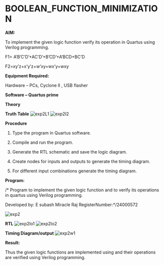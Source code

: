 # BOOLEAN_FUNCTION_MINIMIZATION

**AIM:**

To implement the given logic function verify its operation in Quartus using Verilog programming.

F1= A’B’C’D’+AC’D’+B’CD’+A’BCD+BC’D 

F2=xy’z+x’y’z+w’xy+wx’y+wxy

**Equipment Required:**

Hardware – PCs, Cyclone II , USB flasher

**Software – Quartus prime**

**Theory**

**Truth Table**
![exp2L1](https://github.com/user-attachments/assets/dd27e144-4eb1-4037-9950-e41b9ee57be8)
![exp2l2](https://github.com/user-attachments/assets/6896ed03-b967-48c4-ba5f-14106599a7f9)



**Procedure**

1.	Type the program in Quartus software.

2.	Compile and run the program.

3.	Generate the RTL schematic and save the logic diagram.

4.	Create nodes for inputs and outputs to generate the timing diagram.

5.	For different input combinations generate the timing diagram.


**Program:**

/* Program to implement the given logic function and to verify its operations in quartus using Verilog programming. 

Developed by: E subash Miracle Raj RegisterNumber:*/24000572

![exp2](https://github.com/user-attachments/assets/326a06da-7663-4815-a4d6-eb9e5f790356)

**RTL**
![exp2lo1](https://github.com/user-attachments/assets/b88f0d13-b9d1-43fe-a6af-375f109b3590)
![exp2lo2](https://github.com/user-attachments/assets/3fa9b74b-8957-47f1-bc79-0f789167be04)



**Timing Diagram/output**
![exp2w1](https://github.com/user-attachments/assets/665a6582-f6e9-4a1c-b756-4e4ab3ce7b41)


**Result:**

Thus the given logic functions are implemented using and their operations are verified using Verilog programming.

